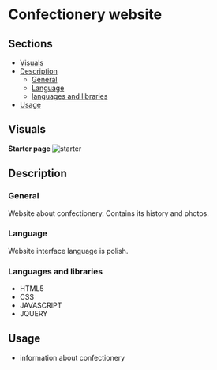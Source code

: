 
# Confectionery website

## Sections

 - [Visuals](#visuals)
 - [Description](#description)
	 - [General](#general)
	 - [Language](#language)
	 - [languages and libraries](#languages-and-libraries)
 - [Usage](#usage)
 
## Visuals

**Starter page**
![starter](docs/images/screenshot_starter)

## Description

### General

Website about confectionery. Contains its history and photos.

### Language

 Website interface language is polish.
 
### Languages and libraries

 - HTML5
 - CSS
 - JAVASCRIPT
 - JQUERY

## Usage

 - information about confectionery

